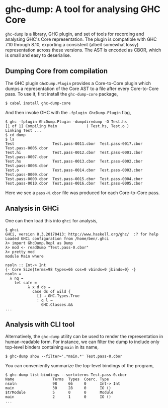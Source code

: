 # ghc-dump: A tool for analysing GHC Core

`ghc-dump` is a library, GHC plugin, and set of tools for recording and
analysing GHC's Core representation. The plugin is compatible with GHC 7.10
through 8.10, exporting a consistent (albeit somewhat lossy) representation
across these versions. The AST is encoded as CBOR, which is small and easy to
deserialise.

## Dumping Core from compilation

The GHC plugin `GhcDump.Plugin` provides a Core-to-Core plugin which dumps a
representation of the Core AST to a file after every Core-to-Core pass. To use
it, first install the `ghc-dump-core` package,
```
$ cabal install ghc-dump-core
```
And then invoke GHC with the `-fplugin GhcDump.Plugin` flag,
```
$ ghc -fplugin GhcDump.Plugin -dumpdir=dump -O Test.hs
[1 of 1] Compiling Main             ( Test.hs, Test.o )
Linking Test ...
$ cd dump
$ ls
Test                 Test.pass-0011.cbor  Test.pass-0017.cbor  Test.pass-0006.cbor
Test.hi              Test.pass-0012.cbor  Test.pass-0001.cbor  Test.pass-0007.cbor
Test.hs              Test.pass-0013.cbor  Test.pass-0002.cbor  Test.pass-0008.cbor
Test.o               Test.pass-0014.cbor  Test.pass-0003.cbor  Test.pass-0009.cbor
Test.pass-0000.cbor  Test.pass-0015.cbor  Test.pass-0004.cbor
Test.pass-0010.cbor  Test.pass-0016.cbor  Test.pass-0005.cbor
```
Here we see a `pass-N.cbor` file was produced for each Core-to-Core pass.

## Analysis in GHCi

One can then load this into `ghci` for analysis,
```
$ ghci
GHCi, version 8.3.20170413: http://www.haskell.org/ghc/  :? for help
Loaded GHCi configuration from /home/ben/.ghci
λ> import GhcDump.Repl as Dump
λ> mod <- readDump "Test.pass-0.cbor"
λ> pretty mod
module Main where

nsoln :: Int-> Int
{- Core Size{terms=98 types=66 cos=0 vbinds=0 jbinds=0} -}
nsoln =
  λ nq →
    let safe =
          λ x d ds →
            case ds of wild {
              [] → GHC.Types.True
              : q l →
                GHC.Classes.&&
...
```

## Analysis with CLI tool

Alternatively, the `ghc-dump` utility can be used to render the representation
in human-readable form. For instance, we can filter the dump to include only
top-level binders containing `main` in its name,
```
$ ghc-dump show --filter='.*main.*' Test.pass-0.cbor
```
You can conveniently summarize the top-level bindings of the program,
```
$ ghc-dump list-bindings --sort=terms Test.pass-0.cbor
Name                 Terms  Types  Coerc. Type
nsoln                98     66     0      Int-> Int
main                 30     28     0      IO ()
$trModule            5      0      0      Module
main                 2      1      0      IO ()
...
```
